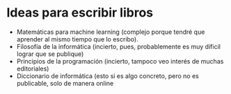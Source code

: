 # Ideas para escribir libros

- Matemáticas para machine learning (complejo porque tendré que aprender al mismo tiempo que lo escribo).
- Filosofía de la informática (incierto, pues, probablemente es muy díficil lograr que se publique)
- Principios de la programación (incierto, tampoco veo interés de muchas editoriales)
- Diccionario de informática (esto si es algo concreto, pero no es publicable, solo de manera online
